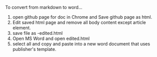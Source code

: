 To convert from markdown to word...

1. open github page for doc in Chrome and Save github page as html.
2. Edit saved html page and remove all body content except article element.
3. save file as -edited.html
3. Open MS Word and open edited.html 
4. select all and copy and paste into a new word document that uses publisher's template.
